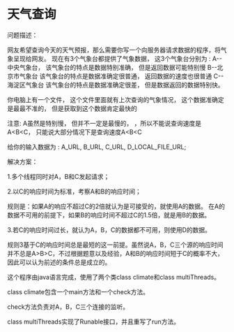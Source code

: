 天气查询
=========
问题描述：

网友希望查询今天的天气预报，那么需要你写一个向服务器请求数据的程序，将气象呈现给网友。
现在有3个气象台都提供了气象数据， 这3个气象台分别为 :
A--中央气象台， 该气象台的特点是数据特别准确， 但是返回数据可能特别慢
B--北京市气象台 该气象台的特点是数据准确定很普通， 返回数据的速度也很普通
C--海淀区气象台 该气象台的特点是数据准确定很差， 但是数据返回的数据特别快。

你电脑上有一个文件， 这个文件里面就有上次查询的气象情况， 这个数据准确定是最最不准的， 但是获取到这个数据肯定最快的

注意: A虽然是特别慢， 但并不一定是最慢的， ，所以不能说查询速度是A<B<C， 只能说大部分情况下是查询速度A<B<C

给你的输入数据为 : A_URL, B_URL, C_URL, D_LOCAL_FILE_URL;

解决方案：

1.多个线程同时对A，B和C发起请求；

2.以C的响应时间为标准，考察A和B的响应时间；

   规则是：如果A的响应不超过C的2倍就认为是可接受的，就使用A的数据。
   在A的数据不可用的前提下，如果B的响应时间不超过C的1.5倍，就是用B的数据。
   
3.若C的响应时间过长，就认为A，B，C的数据都不可用，则使用D的数据。

规则3基于C的响应时间总是最短的这一前提。虽然说A，B，C三个源的响应时间并不总是A>B>C，不过根据题意以及经验，A和B的响应时间短于C的概率不大，因此可以认为前述的条件总是成立的。


这个程序由java语言完成，使用了两个类class climate和class multiThreads。

class climate包含一个main方法和一个check方法。

check方法负责对A，B，C三个连接的监听。

class multiThreads实现了Runable接口，并且重写了run方法。
